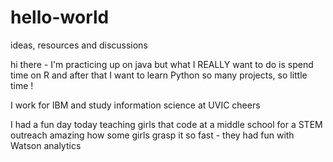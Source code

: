 # hello-world
ideas, resources and discussions

hi there - I'm practicing up on java but what I REALLY want to do is spend time on R
and after that I want to learn Python
so many projects, so little time !

I work for IBM and study information science at UVIC
cheers

I had a fun day today teaching girls that code at a middle school for a STEM outreach
amazing how some girls grasp it so fast - they had fun with Watson analytics
